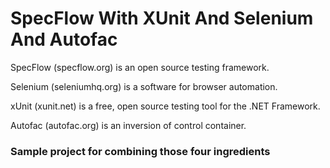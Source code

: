 # SpecFlow With XUnit And Selenium And Autofac
SpecFlow (specflow.org) is an open source testing framework.

Selenium (seleniumhq.org) is a software for browser automation.

xUnit (xunit.net) is a free, open source testing tool for the .NET Framework.

Autofac (autofac.org) is an inversion of control container.


### Sample project for combining those four ingredients
